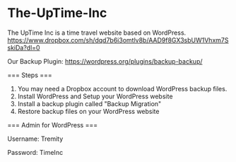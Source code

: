 # The-UpTime-Inc
The UpTime Inc is a time travel website based on WordPress.
https://www.dropbox.com/sh/dqd7b6i3omtlv8b/AAD9f8GX3sbUW1Vhxm7SskiDa?dl=0

Our Backup Plugin: https://wordpress.org/plugins/backup-backup/

=== Steps ===

1. You may need a Dropbox account to download WordPress backup files.
2. Install WordPress and Setup your WordPress website
3. Install a backup plugin called "Backup Migration"
4. Restore backup files on your WordPress website

=== Admin for WordPress ===

Username: Tremity

Password: TimeInc
